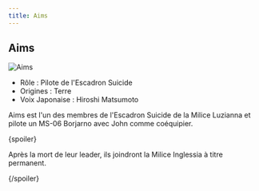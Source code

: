 ```yaml
---
title: Aims
---
```


Aims
----


![Aims](/images/stories/saga/turnagundam/persos/terriens/aims.jpg)
* Rôle : Pilote de l'Escadron Suicide
* Origines : Terre
* Voix Japonaise : Hiroshi Matsumoto



Aims est l'un des membres de l'Escadron Suicide de la Milice Luzianna et pilote un MS-06 Borjarno avec John comme coéquipier.   

  

 {spoiler}  

 Après la mort de leur leader, ils joindront la Milice Inglessia à titre permanent.  

 {/spoiler}